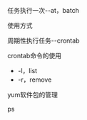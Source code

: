 


任务执行一次--at，batch


使用方式
	
	
	

周期性执行任务--crontab


crontab命令的使用

- -l，list
- -r，remove






yum软件包的管理



ps

